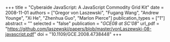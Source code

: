 +++
title = "Cyberaide JavaScript: A JavaScript Commodity Grid Kit"
date = 2008-11-01
authors = ["Gregor von Laszewski", "Fugang Wang", "Andrew Younge", "Xi He", "Zhenhua Guo", "Marlon Pierce"]
publication_types = ["1"]
abstract = ""
selected = "false"
publication = "*GCE08 at SC'08*"
url_pdf = "https://github.com/laszewski/papers/blob/master/vonLaszewski-08-javascript.pdf"
doi = "10.1109/GCE.2008.4738448"
+++

